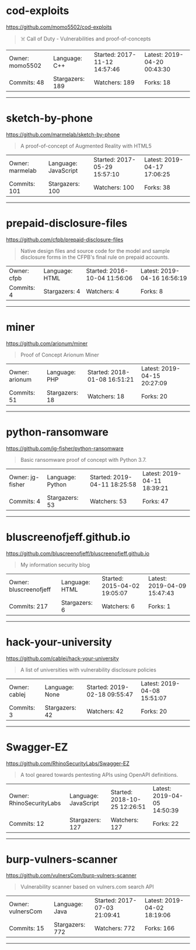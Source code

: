 # cod-exploits

https://github.com/momo5502/cod-exploits
<blockquote>
☠️ Call of Duty - Vulnerabilities and proof-of-concepts
</blockquote>

<table>
<tr><td>Owner: momo5502</td>
    <td>Language: C++</td>
    <td>Started: 2017-11-12 14:57:46</td>
    <td>Latest: 2019-04-20 00:43:30</td></tr>
<tr><td>Commits: 48</td>
    <td>Stargazers: 189</td>
    <td>Watchers: 189</td>
    <td>Forks: 18</td></tr>
</table>

---

# sketch-by-phone

https://github.com/marmelab/sketch-by-phone
<blockquote>
A proof-of-concept of Augmented Reality with HTML5
</blockquote>

<table>
<tr><td>Owner: marmelab</td>
    <td>Language: JavaScript</td>
    <td>Started: 2017-05-29 15:57:10</td>
    <td>Latest: 2019-04-17 17:06:25</td></tr>
<tr><td>Commits: 101</td>
    <td>Stargazers: 100</td>
    <td>Watchers: 100</td>
    <td>Forks: 38</td></tr>
</table>

---

# prepaid-disclosure-files

https://github.com/cfpb/prepaid-disclosure-files
<blockquote>
Native design files and source code for the model and sample disclosure forms in the CFPB's final rule on prepaid accounts.
</blockquote>

<table>
<tr><td>Owner: cfpb</td>
    <td>Language: HTML</td>
    <td>Started: 2016-10-04 11:56:06</td>
    <td>Latest: 2019-04-16 16:56:19</td></tr>
<tr><td>Commits: 4</td>
    <td>Stargazers: 4</td>
    <td>Watchers: 4</td>
    <td>Forks: 8</td></tr>
</table>

---

# miner

https://github.com/arionum/miner
<blockquote>
Proof of Concept Arionum Miner
</blockquote>

<table>
<tr><td>Owner: arionum</td>
    <td>Language: PHP</td>
    <td>Started: 2018-01-08 16:51:21</td>
    <td>Latest: 2019-04-15 20:27:09</td></tr>
<tr><td>Commits: 51</td>
    <td>Stargazers: 18</td>
    <td>Watchers: 18</td>
    <td>Forks: 20</td></tr>
</table>

---

# python-ransomware

https://github.com/jg-fisher/python-ransomware
<blockquote>
Basic ransomware proof of concept with Python 3.7.
</blockquote>

<table>
<tr><td>Owner: jg-fisher</td>
    <td>Language: Python</td>
    <td>Started: 2019-04-11 18:25:58</td>
    <td>Latest: 2019-04-11 18:39:21</td></tr>
<tr><td>Commits: 4</td>
    <td>Stargazers: 53</td>
    <td>Watchers: 53</td>
    <td>Forks: 47</td></tr>
</table>

---

# bluscreenofjeff.github.io

https://github.com/bluscreenofjeff/bluscreenofjeff.github.io
<blockquote>
My information security blog
</blockquote>

<table>
<tr><td>Owner: bluscreenofjeff</td>
    <td>Language: HTML</td>
    <td>Started: 2015-04-02 19:05:07</td>
    <td>Latest: 2019-04-09 15:47:43</td></tr>
<tr><td>Commits: 217</td>
    <td>Stargazers: 6</td>
    <td>Watchers: 6</td>
    <td>Forks: 1</td></tr>
</table>

---

# hack-your-university

https://github.com/cablej/hack-your-university
<blockquote>
A list of universities with vulnerability disclosure policies
</blockquote>

<table>
<tr><td>Owner: cablej</td>
    <td>Language: None</td>
    <td>Started: 2019-02-18 09:55:47</td>
    <td>Latest: 2019-04-08 15:51:07</td></tr>
<tr><td>Commits: 3</td>
    <td>Stargazers: 42</td>
    <td>Watchers: 42</td>
    <td>Forks: 20</td></tr>
</table>

---

# Swagger-EZ

https://github.com/RhinoSecurityLabs/Swagger-EZ
<blockquote>
A tool geared towards pentesting APIs using OpenAPI definitions.
</blockquote>

<table>
<tr><td>Owner: RhinoSecurityLabs</td>
    <td>Language: JavaScript</td>
    <td>Started: 2018-10-25 12:26:51</td>
    <td>Latest: 2019-04-05 14:50:39</td></tr>
<tr><td>Commits: 12</td>
    <td>Stargazers: 127</td>
    <td>Watchers: 127</td>
    <td>Forks: 22</td></tr>
</table>

---

# burp-vulners-scanner

https://github.com/vulnersCom/burp-vulners-scanner
<blockquote>
Vulnerability scanner based on vulners.com search API
</blockquote>

<table>
<tr><td>Owner: vulnersCom</td>
    <td>Language: Java</td>
    <td>Started: 2017-07-03 21:09:41</td>
    <td>Latest: 2019-04-02 18:19:06</td></tr>
<tr><td>Commits: 15</td>
    <td>Stargazers: 772</td>
    <td>Watchers: 772</td>
    <td>Forks: 166</td></tr>
</table>

---

